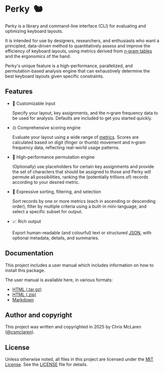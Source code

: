 # Perky  🐿️

Perky is a library and command-line interface (CLI) for evaluating and optimizing keyboard layouts.

It is intended for use by designers, researchers, and enthusiasts who want a principled, data-driven method to quantitatively assess and improve the efficiency of keyboard layouts, using metrics derived from [n‑gram tables](#n-gram-tables) and the ergonomics of the hand.

Perky's unique feature is a high-performance, parallelized, and permutation-based analysis engine that can exhaustively determine the best keyboard layouts given specific constraints.

## Features

- 🔧 Customizable input

  Specify your layout, key assignments, and the n‑gram frequency data to be used for analysis. Defaults are included to get you started quickly.

- ⚖️ Comprehensive scoring engine

  Evaluate your layout using a wide range of [metrics](#metrics). Scores are calculated based on digit (finger or thumb) movement and n‑gram frequency data, reflecting real-world usage patterns.

- 🔢 High-performance permutation engine

  (Optionally) use placeholders for certain key assignments and provide the set of characters that should be assigned to those and Perky will permute all possibilities, ranking the (potentially trillions of) records according to your desired metric.

- 🎯 Expressive sorting, filtering, and selection

  Sort records by one or more metrics (each in ascending or descending order), filter by multiple criteria using a built-in mini-language, and select a specific subset for output.

- 📈 Rich output

  Export human-readable (and colourful) text or structured [JSON](https://ecma-international.org/publications-and-standards/standards/ecma-404/), with optional metadata, details, and summaries.

## Documentation

This project includes a user manual which includes information on how to install this package.

The user manual is available here, in various formats:

- [HTML (.tar.gz)](https://github.com/csmclaren/perky/releases/download/v0.1.7/perky-0.1.7-docs.tar.gz)
- [HTML (.zip)](https://github.com/csmclaren/perky/releases/download/v0.1.7/perky-0.1.7-docs.zip)
- [Markdown](/docs/build/perky.md)

<!--
## Contributing
&#10;Pull requests are welcome. Please open an issue first to discuss what you would like to change.
-->

## Author and copyright

This project was written and copyrighted in 2025 by Chris McLaren ([@csmclaren](https://www.github.com/csmclaren)).

## License

Unless otherwise noted, all files in this project are licensed under the [MIT License](https://choosealicense.com/licenses/mit/). See the [LICENSE](/LICENSE.txt) file for details.
